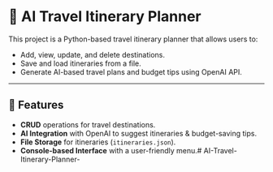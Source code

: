# 🧳 AI Travel Itinerary Planner

This project is a Python-based travel itinerary planner that allows users to:
- Add, view, update, and delete destinations.
- Save and load itineraries from a file.
- Generate AI-based travel plans and budget tips using OpenAI API.

---

## 🚀 Features
- **CRUD** operations for travel destinations.
- **AI Integration** with OpenAI to suggest itineraries & budget-saving tips.
- **File Storage** for itineraries (`itineraries.json`).
- **Console-based Interface** with a user-friendly menu.# AI-Travel-Itinerary-Planner-

